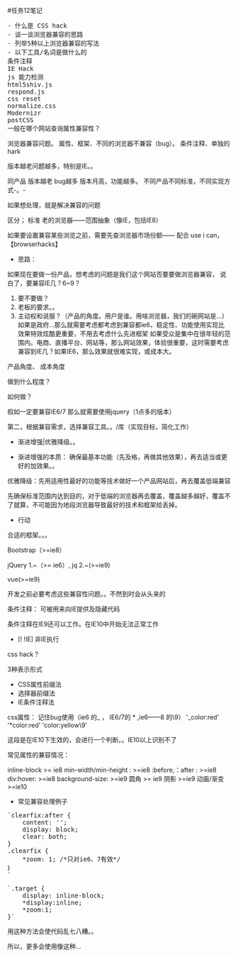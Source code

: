 #任务12笔记
<pre>
- 什么是 CSS hack
- 谈一谈浏览器兼容的思路
- 列举5种以上浏览器兼容的写法
- 以下工具/名词是做什么的
条件注释
IE Hack
js 能力检测
html5shiv.js
respond.js
css reset
normalize.css
Modernizr
postCSS
一般在哪个网站查询属性兼容性？
</pre>

浏览器兼容问题。
属性、框架、不同的浏览器不兼容（bug）。
条件注释、单独的hark


版本越老问题越多，特别是IE。。

同产品 版本越老 bug越多
版本月高，功能越多。
不同产品不同标准，不同实现方式-。-


如果想处理，就是解决兼容的问题


区分；
标准
老的浏览器——范围抽象（像IE，包括IE8）

如果要设置兼容某些浏览之前，需要先查浏览器市场份额——
配合 use i can，
【browserhacks】

- 思路：

如果现在要做一份产品，想考虑的问题是我们这个网站否要要做浏览器兼容，
说白了，要兼容IE几？6~9？

1. 要不要做？
2. 老板的要求。。
3. 主动权和说服？（产品的角度。用户是谁。用啥浏览器，我们的碗网站是...）
如果是政府...那么就需要考虑都考虑到兼容都ie6，稳定性、功能使用实现比效果特效炫酷更重要，不用去考虑什么先进框架
	如果受众是集中在很年轻的范围内。电商、直播平台、网站等，那么网站效果，体验很重要，这时需要考虑兼容到IE几？如果IE6，那么效果就很难实现，或成本大。

产品角度、
成本角度


做到什么程度？

如何做？


假如一定要兼容IE6/7 那么就需要使用jquery（1点多的版本）

第二，根据兼容需求，选择兼容工具。。/库（实现目标，简化工作）



- 渐进增强|优雅降级。。

- 渐进增强的本质：
确保最基本功能（先及格，再做其他效果），再去适当或更好的加效果。。

优雅降级：先用适用性最好的功能等技术做好一个产品网站后，再去覆盖低端兼容

先确保标准范围内达到目的，对于低端的浏览器再去覆盖，覆盖越多越好，覆盖不了就算，不可能因为地段浏览器导致最好的技术和框架给丢掉。

- 行动

合适的框架。。。

Bootstrap（>=ie8）

jQuery 1.~（>= ie6）, jq 2.~(>=ie9)

vue(>=ie9)

开发之前必要考虑这些兼容性问题。。不然到时会从头来的




条件注释：
可被用来向IE提供及隐藏代码


条件注释在IE9还可以工作。在IE10中开始无法正常工作

- [! !IE] 非IE执行





css hack？

3种表示形式
- CSS属性前缀法
- 选择器前缀法
- IE条件注释法


css属性：
	记住bug使用（ie6 的_ ， IE6/7的 *  ,ie6——8 的\9）
	'_color:red'
	'*color:red'
	'color:yellow\9'

<!--[if IE 7]>
<link rel="stylesheet" href="ie7.css" type="text/css"/>
<![endif]-->
这段是在IE10下生效的，会进行一个判断。。IE10以上识别不了


常见属性的兼容情况：

inline-block >= ie8
min-width/min-height : >=ie8
:before,：after : >=ie8
div:hover: >=ie8
background-size: >=ie9
圆角 >= ie9
阴影 >=ie9
动画/渐变 >=ie10


- 常见兼容处理例子

<pre>`clearfix:after {
	content: '';
	display: block;
	clear: both;
}
.clearfix {
	*zoom: 1; /*只对ie6、7有效*/
｝
`</pre>


<pre>
`.target {
	display: inline-block;
	*display:inline;
	*zoom:1;
}`
</pre>


用这种方法会使代码乱七八糟。。


所以，更多会使用像<!--[if IE 7] -->这种...


